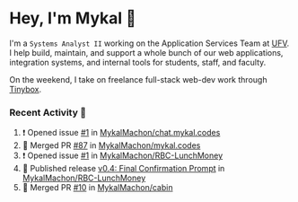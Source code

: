 # Hey, I'm Mykal 👋

I'm a `Systems Analyst II` working on the Application Services Team at [UFV](https://ufv.ca). 
I help build, maintain, and support a whole bunch of our web applications, integration systems, and internal tools for students, staff, and faculty.

On the weekend, I take on freelance full-stack web-dev work through [Tinybox](https://tinybox.dev).

### Recent Activity 🚀

<!--START_SECTION:activity-->
1. ❗ Opened issue [#1](https://github.com/MykalMachon/chat.mykal.codes/issues/1) in [MykalMachon/chat.mykal.codes](https://github.com/MykalMachon/chat.mykal.codes)
2. 🎉 Merged PR [#87](https://github.com/MykalMachon/mykal.codes/pull/87) in [MykalMachon/mykal.codes](https://github.com/MykalMachon/mykal.codes)
3. ❗ Opened issue [#1](https://github.com/MykalMachon/RBC-LunchMoney/issues/1) in [MykalMachon/RBC-LunchMoney](https://github.com/MykalMachon/RBC-LunchMoney)
4. 🚀 Published release [v0.4: Final Confirmation Prompt](https://github.com/MykalMachon/RBC-LunchMoney/releases/tag/v0.4) in [MykalMachon/RBC-LunchMoney](https://github.com/MykalMachon/RBC-LunchMoney)
5. 🎉 Merged PR [#10](https://github.com/MykalMachon/cabin/pull/10) in [MykalMachon/cabin](https://github.com/MykalMachon/cabin)
<!--END_SECTION:activity-->
